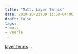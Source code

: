 ```yaml
---
title: "Matt: Layer Tennis"
date: 2018-10-23T09:12:58-04:00
draft: false
tags:
- matt
- veerle
---
```


[layer tennis](http://www.layertennis.com/match/veerle-vs-li/#intro)...
